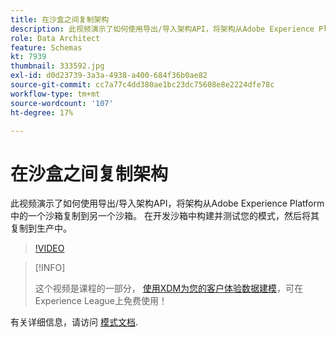 ```yaml
---
title: 在沙盒之间复制架构
description: 此视频演示了如何使用导出/导入架构API，将架构从Adobe Experience Platform中的一个沙箱复制到另一个沙箱。
role: Data Architect
feature: Schemas
kt: 7939
thumbnail: 333592.jpg
exl-id: d0d23739-3a3a-4938-a400-684f36b0ae82
source-git-commit: cc7a77c4dd380ae1bc23dc75608e8e2224dfe78c
workflow-type: tm+mt
source-wordcount: '107'
ht-degree: 17%

---
```


# 在沙盒之间复制架构

此视频演示了如何使用导出/导入架构API，将架构从Adobe Experience Platform中的一个沙箱复制到另一个沙箱。 在开发沙箱中构建并测试您的模式，然后将其复制到生产中。

>[!VIDEO](https://video.tv.adobe.com/v/333592?quality=12&learn=on)

>[!INFO]
>
> 这个视频是课程的一部分， [使用XDM为您的客户体验数据建模](https://experienceleague.adobe.com/?recommended=ExperiencePlatform-D-1-2021.1.xdm)，可在Experience League上免费使用！

有关详细信息，请访问 [模式文档](https://experienceleague.adobe.com/docs/experience-platform/xdm/home.html?lang=zh-Hans).

